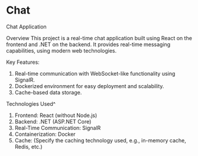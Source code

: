 # Chat
Chat Application



Overview
This project is a real-time chat application built using React on the frontend and .NET on the backend. It provides real-time messaging capabilities, using modern web technologies.

Key Features:
1) Real-time communication with WebSocket-like functionality using SignalR.
2) Dockerized environment for easy deployment and scalability.
3) Cache-based data storage.

Technologies Used^
1) Frontend: React (without Node.js)
2) Backend: .NET (ASP.NET Core)
3) Real-Time Communication: SignalR
4) Containerization: Docker
5) Cache: (Specify the caching technology used, e.g., in-memory cache, Redis, etc.)


